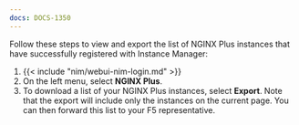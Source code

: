 ```yaml
---
docs: DOCS-1350
---
```


Follow these steps to view and export the list of NGINX Plus instances that have successfully registered with Instance Manager:

1. {{< include "nim/webui-nim-login.md" >}}
1. On the left menu, select **NGINX Plus**.
1. To download a list of your NGINX Plus instances, select **Export**. Note that the export will include only the instances on the current page. You can then forward    this list to your F5 representative.



